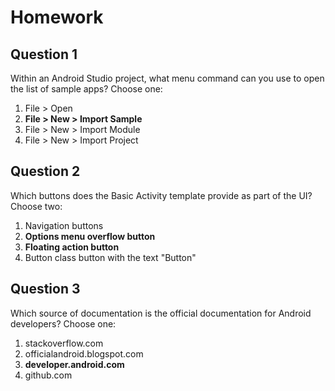 # Homework

## Question 1

Within an Android Studio project, what menu command can you use to open the list of sample apps? Choose one:

1. File > Open
2. **File > New > Import Sample**
3. File > New > Import Module
4. File > New > Import Project

## Question 2

Which buttons does the Basic Activity template provide as part of the UI? Choose two:

1. Navigation buttons
2. **Options menu overflow button**
3. **Floating action button**
4. Button class button with the text "Button"

## Question 3

Which source of documentation is the official documentation for Android developers? Choose one:

1. stackoverflow.com
2. officialandroid.blogspot.com
3. **developer.android.com**
4. github.com

